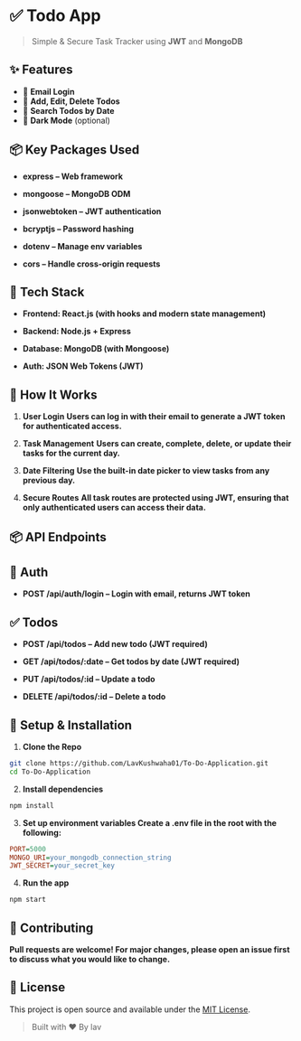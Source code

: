 # ✅ Todo App

> Simple & Secure Task Tracker using **JWT** and **MongoDB**

## ✨ Features
- 🔐 **Email Login**
- 📝 **Add, Edit, Delete Todos**
- 📅 **Search Todos by Date**
- 🌙 **Dark Mode** (optional)


## 📦 Key Packages Used
- **express – Web framework**

- **mongoose – MongoDB ODM**

- **jsonwebtoken – JWT authentication**

- **bcryptjs – Password hashing**

- **dotenv – Manage env variables**

- **cors – Handle cross-origin requests**



## 🚀 Tech Stack
- **Frontend: React.js (with hooks and modern state management)**

- **Backend: Node.js + Express**

- **Database: MongoDB (with Mongoose)**

- **Auth: JSON Web Tokens (JWT)**


## 🧪 How It Works
1. **User Login**
 **Users can log in with their email to generate a JWT token for authenticated access.**

2. **Task Management** 
  **Users can create, complete, delete, or update their tasks for the current day.**

3. **Date Filtering**
  **Use the built-in date picker to view tasks from any previous day.**

4. **Secure Routes**
  **All task routes are protected using JWT, ensuring that only authenticated users can access their data.**


## 📦 API Endpoints

## 🔐 Auth
- **POST /api/auth/login – Login with email, returns JWT token**

## ✅ Todos
- **POST /api/todos – Add new todo (JWT required)**

- **GET /api/todos/:date – Get todos by date (JWT required)**

- **PUT /api/todos/:id – Update a todo**

- **DELETE /api/todos/:id – Delete a todo**  

## 🔧 Setup & Installation
1.  **Clone the Repo**
```bash
git clone https://github.com/LavKushwaha01/To-Do-Application.git
cd To-Do-Application
``` 

2. **Install dependencies**
```bash
npm install
``` 

3. **Set up environment variables Create a .env file in the root with the following:**
```ini
PORT=5000
MONGO_URI=your_mongodb_connection_string
JWT_SECRET=your_secret_key
 ``` 

4. **Run the app**
```bash
npm start
```

## 🤝 Contributing
**Pull requests are welcome! For major changes, please open an issue first to discuss what you would like to change.**

## 📄 License
This project is open source and available under the [MIT License](LICENSE).


> Built with ❤️ By lav


